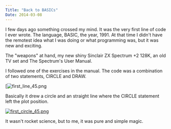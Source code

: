 ```yaml
---
Title: "Back to BASICs"
Date: 2014-03-08
---
```


I few days ago something crossed my mind. It was the very first line of code I ever wrote. The language, BASIC, the year, 1991. At that time I didn't have the remotest idea what I was doing or what 
programming was, but it was new and exciting.

The "weapons" at hand, my new shiny Sinclair ZX Spectrum +2 128K, an old TV set and The Spectrum's User Manual.

I followed one of the exercises in the manual. The code was a combination of two statements, CIRCLE and DRAW.

[![first_line_45.png](https://github.com/sperez4mba/my-code-blog/blob/master/img/first_line.png)

Basically it drew a circle and an straight line where the CIRCLE statement left the plot position.

[![first_circle_45.png](https://d23f6h5jpj26xu.cloudfront.net/pdutpfsduk15q_small.png)](http://img.svbtle.com/pdutpfsduk15q.png)

It wasn't rocket science, but to me, it was pure and simple magic.
